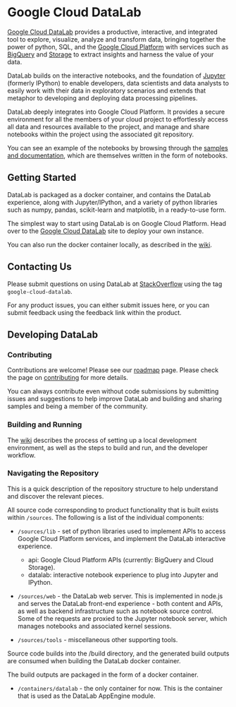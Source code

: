 # Google Cloud DataLab

[Google Cloud DataLab](https://cloud.google.com/datalab) provides a productive, interactive, and
integrated tool to explore, visualize, analyze and transform data, bringing together the power of
python, SQL, and the [Google Cloud Platform](https://cloud.google.com) with services such as
[BigQuery](https://cloud.google.com/bigquery) and [Storage](https://cloud.google.com/storage)
to extract insights and harness the value of your data.

DataLab builds on the interactive notebooks, and the foundation of [Jupyter](http://jupyter.org)
(formerly IPython) to enable developers, data scientists and data analysts to easily work with
their data in exploratory scenarios and extends that metaphor to developing and deploying
data processing pipelines.

DataLab deeply integrates into Google Cloud Platform. It provides a secure environment for all the
members of your cloud project to effortlessly access all data and resources available to the
project, and manage and share notebooks within the project using the associated git repository.

You can see an example of the notebooks by browsing through the
[samples and documentation](https://github.com/GoogleCloudPlatform/datalab/tree/master/content/datalab/notebooks),
which are themselves written in the form of notebooks.


## Getting Started

DataLab is packaged as a docker container, and contains the DataLab experience, along with
Jupyter/IPython, and a variety of python libraries such as numpy, pandas, scikit-learn and
matplotlib, in a ready-to-use form.

The simplest way to start using DataLab is on Google Cloud Platform. Head over to the
[Google Cloud DataLab](https://datalab.cloud.google.com) site to deploy your own instance.

You can also run the docker container locally, as described in the
[wiki](https://github.com/googlecloudplatform/datalab/wiki/Getting-Started).


## Contacting Us

Please submit questions on using DataLab at
[StackOverflow](http://stackoverflow.com/questions/tagged/google-cloud-datalab) using the tag
`google-cloud-datalab`.

For any product issues, you can either submit issues here, or you can submit feedback using the
feedback link within the product.


## Developing DataLab

### Contributing

Contributions are welcome! Please see our [roadmap](https://github.com/GoogleCloudPlatform/datalab/wiki/Roadmap)
page. Please check the page on [contributing](https://github.com/GoogleCloudPlatform/datalab/wiki/Contributing)
for more details.

You can always contribute even without code submissions by submitting issues and suggestions to
help improve DataLab and building and sharing samples and being a member of the community.

### Building and Running

The [wiki](https://github.com/googlecloudplatform/datalab/wiki/Development-Environment) describes
the process of setting up a local development environment, as well as the steps to build and run,
and the developer workflow.

### Navigating the Repository

This is a quick description of the repository structure to help understand and
discover the relevant pieces.

All source code corresponding to product functionality that is built exists
within `/sources`. The following is a list of the individual components:

* `/sources/lib` - set of python libraries used to implement APIs to access Google
  Cloud Platform services, and implement the DataLab interactive experience.
  - api: Google Cloud Platform APIs (currently: BigQuery and Cloud Storage).
  - datalab: interactive notebook experience to plug into Jupyter and IPython.

* `/sources/web` - the DataLab web server. This is implemented in node.js and
  serves the DataLab front-end experience - both content and APIs, as well as backend
  infrastructure such as notebook source control.
  Some of the requests are proxied to the Jupyter notebook server, which manages notebooks and
  associated kernel sessions.

* `/sources/tools` - miscellaneous other supporting tools.

Source code builds into the /build directory, and the generated build outputs are
consumed when building the DataLab docker container.

The build outputs are packaged in the form of a docker container.

* `/containers/datalab` - the only container for now. This is the container that is used as the
  DataLab AppEngine module.

